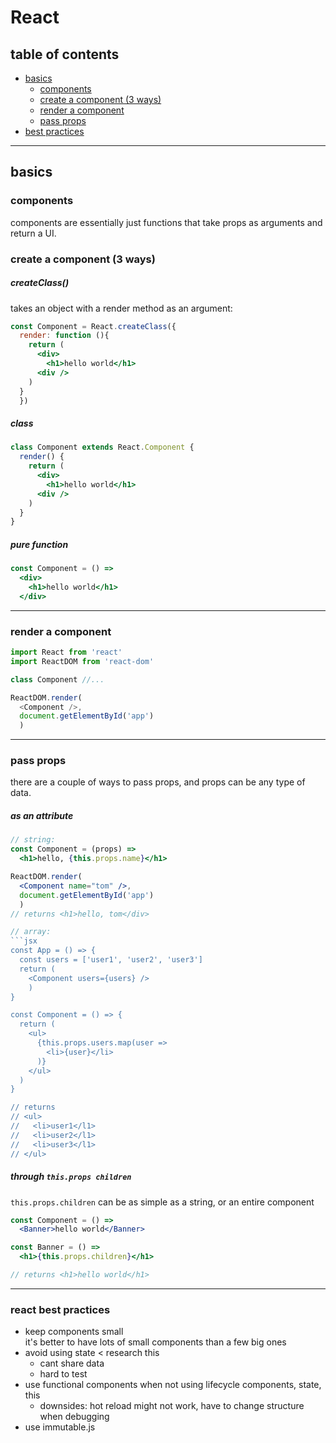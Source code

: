 # React

## table of contents

- [basics]()
  - [components]()
  - [create a component (3 ways)]()
  - [render a component]()  
  - [pass props]()
- [best practices]()

----

## basics

### components

components are essentially just functions that take props as arguments and return a UI.

### create a component (3 ways)

##### createClass()

takes an object with a render method as an argument:

```jsx
const Component = React.createClass({
  render: function (){
    return (
      <div>
        <h1>hello world</h1>
      <div />
    )
  }
  })
```

##### class

```jsx
class Component extends React.Component {
  render() {
    return (
      <div>
        <h1>hello world</h1>
      <div />
    )
  }
}
```

##### pure function

```jsx
const Component = () =>
  <div>
    <h1>hello world</h1>
  </div>
```

----

### render a component

```jsx
import React from 'react'
import ReactDOM from 'react-dom'

class Component //...

ReactDOM.render(
  <Component />,
  document.getElementById('app')
  )
```

----

### pass props

there are a couple of ways to pass props, and props can be any type of data.

##### as an attribute

```jsx
// string:
const Component = (props) =>
  <h1>hello, {this.props.name}</h1>

ReactDOM.render(
  <Component name="tom" />,
  document.getElementById('app')
  )
// returns <h1>hello, tom</div>

// array:
```jsx
const App = () => {
  const users = ['user1', 'user2', 'user3']
  return (
    <Component users={users} />
    )
}

const Component = () => {
  return (
    <ul>
      {this.props.users.map(user =>
        <li>{user}</li>
      )}
    </ul>
  )
}

// returns
// <ul>
//   <li>user1</l1>
//   <li>user2</l1>
//   <li>user3</l1>
// </ul>
```

##### through `this.props children`

`this.props.children` can be as simple as a string, or an entire component

```jsx
const Component = () =>
  <Banner>hello world</Banner>

const Banner = () =>
  <h1>{this.props.children}</h1>

// returns <h1>hello world</h1>
```

----

### react best practices

- keep components small  
  it's better to have lots of small components than a few big ones
- avoid using state < research this  
  - cant share data
  - hard to test
- use functional components when not using lifecycle components, state, this
  - downsides: hot reload might not work, have to change structure when debugging
- use immutable.js

